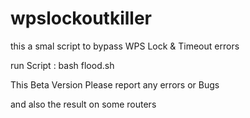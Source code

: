 wpslockoutkiller
================

this a smal script to bypass WPS Lock &amp; Timeout errors

run Script : bash flood.sh 

This Beta Version Please report any errors or Bugs 

and also the result on some routers 
